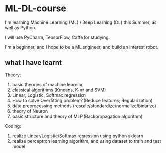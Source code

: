 # ML-DL-course
I'm learning Machine Learning (ML) / Deep Learning (DL) this Summer, as well as Python.

I will use PyCharm, TensorFlow, Caffe for studying.

I'm a beginner, and I hope to be a ML engineer, and build an interest robot.

## what I have learnt

Theory:
1. basic theories of machine learning
2. classical algorithms (Kmeans, K-nn and SVM)
3. Linear, Logistic, Softmax regression
4. How to solve Overfitting problem? (Reduce features; Regularization)
4. data preprocessing methods (rescale/standardize/normalize/binarize)
5. theory of Neuron
6. basic structure and theory of MLP (Backpropagation algorithm)

Coding:
1. realize Linear/Logistic/Softmax regression using python sklearn
2. realize perceptron learning algorithm, and using dataset to train and test model


